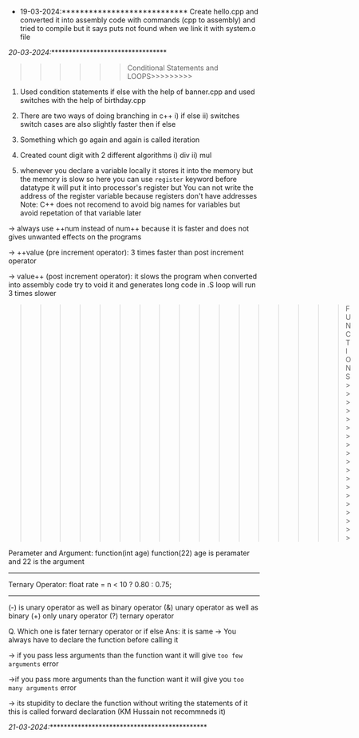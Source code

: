 * 19-03-2024:****************************
 Create hello.cpp and converted it into assembly code with commands (cpp to assembly) and tried to compile but it says puts not found when we link it with system.o file

  
*20-03-2024:********************************** 

>>>>>>Conditional Statements and LOOPS>>>>>>>>>

1. Used condition statements if else with the help of banner.cpp and used switches with the help of birthday.cpp

2. There are two ways of doing branching in c++ i) if else ii) switches
   switch cases are also slightly faster then if else

3. Something which go again and again is called iteration

4. Created count digit with 2 different algorithms i) div ii) mul

5. whenever you declare a variable locally it stores it into the memory but the memory is slow so here you can use `register` keyword before datatype it will put it into processor's register but You can not write the address of the register variable because registers don't have addresses 
Note: C++ does not recomend to avoid big names for variables but avoid repetation of that variable later 

-> always use ++num instead of num++ because it is faster and does not gives unwanted effects on the programs 

->  ++value (pre increment operator): 3 times faster than post increment operator

-> value++ (post increment operator): it slows the program when converted into assembly code try to void it and generates long code in .S  loop will run 3 times slower


>>>>>>>>>>>>>>>>>FUNCTIONS>>>>>>>>>>>>>>>>>>>

Perameter and Argument:
function(int age)
function(22)
age is peramater and 22 is the argument
_________________________________________________

Ternary Operator: 
float rate = n < 10 ? 0.80 : 0.75;

__________________________________________________
(-) is unary operator as well as binary operator
(&) unary operator as well as binary
(+) only unary operator
(?) ternary operator 

Q. Which one is fater ternary operator or if else
Ans:  it is same
-> You always have to declare the function before calling it

-> if you pass less arguments than the function want it will give `too few arguments` error

->if you pass more arguments than the function want it will give you `too many arguments` error


-> its stupidity to declare the function without writing the statements of it this is called forward declaration (KM Hussain not recommneds it)



*21-03-2024:**********************************************


